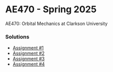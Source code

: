 # AE470 - Spring 2025

AE470: Orbital Mechanics at Clarkson University

### Solutions

- [Assignment #1](https://github.com/jeffwalton/AE470_Sp25/blob/main/solutions/)
- [Assignment #2](https://github.com/jeffwalton/AE470_Sp25/blob/main/solutions/)
- [Assignment #3](https://github.com/jeffwalton/AE470_Sp25/blob/main/solutions/)
- [Assignment #4](https://github.com/jeffwalton/AE470_Sp25/blob/main/solutions/)

